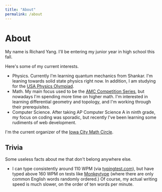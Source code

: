 ```yaml
---
title: "About"
permalink: /about
---
```

# About
My name is Richard Yang. I'll be entering my junior year in high school this fall. 

Here's some of my current interests.
- Physics. Currently I'm learning quantum mechanics from Shankar. I'm leaning towards solid state physics right now. In addition, I am studying for the [USA Physics Olympiad](https://aapt.org). 
- Math. My main focus used to be the [AMC Competition Series](https://maa.org), but nowadays I'm spending more time on higher math. I'm interested in learning differential geometry and topology, and I'm working through their prerequisites. 
- Computer Science. After taking AP Computer Science A in ninth grade, my focus on coding was sporadic, but recently I've been learning some rudiments of web development.  

I'm the current organizer of the [Iowa City Math Circle](https://iowacitymathcircle.org). 

## Trivia
Some useless facts about me that don't belong anywhere else. 
- I can type consistently around 110 WPM (via [typingtest.com](https://www.typingtest.com)), but have typed above 160 WPM on tests like [Monkeytype](https://monkeytype.com) (where there are only common English words randomly ordered.) Of course, my actual writing speed is much slower, on the order of ten words per minute.
